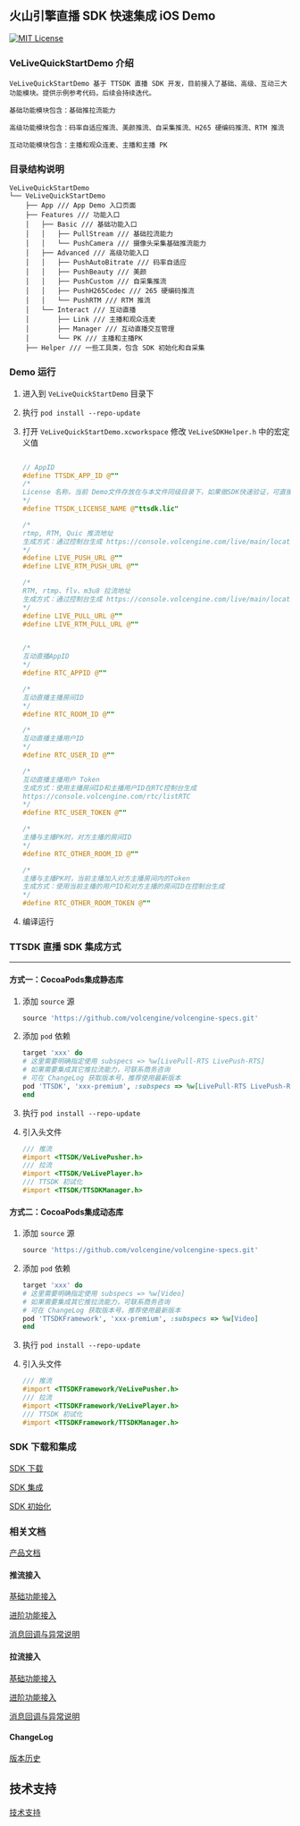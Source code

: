 ## 火山引擎直播 SDK 快速集成 iOS Demo

[![MIT License](https://img.shields.io/badge/license-MIT-green.svg?style=flat)](https://raw.githubusercontent.com/volcengine/VeLiveQuickStartDemo/main/iOS/LICENSE)

### VeLiveQuickStartDemo 介绍

    VeLiveQuickStartDemo 基于 TTSDK 直播 SDK 开发，目前接入了基础、高级、互动三大功能模块。提供示例参考代码，后续会持续迭代。
    
    基础功能模块包含：基础推拉流能力
    
    高级功能模块包含：码率自适应推流、美颜推流、自采集推流、H265 硬编码推流、RTM 推流
    
    互动功能模块包含：主播和观众连麦、主播和主播 PK

### 目录结构说明

```tree
VeLiveQuickStartDemo
└── VeLiveQuickStartDemo
    ├── App /// App Demo 入口页面
    ├── Features /// 功能入口
    │   ├── Basic /// 基础功能入口
    │   │   ├── PullStream /// 基础拉流能力
    │   │   └── PushCamera /// 摄像头采集基础推流能力
    │   ├── Advanced /// 高级功能入口
    │   │   ├── PushAutoBitrate /// 码率自适应
    │   │   ├── PushBeauty /// 美颜
    │   │   ├── PushCustom /// 自采集推流
    │   │   ├── PushH265Codec /// 265 硬编码推流
    │   │   └── PushRTM /// RTM 推流
    │   └── Interact /// 互动直播
    │       ├── Link /// 主播和观众连麦
    │       ├── Manager /// 互动直播交互管理
    │       └── PK /// 主播和主播PK
    ├── Helper /// 一些工具类，包含 SDK 初始化和自采集
```

### Demo 运行

1. 进入到 `VeLiveQuickStartDemo` 目录下

2. 执行 `pod install --repo-update`

3. 打开 `VeLiveQuickStartDemo.xcworkspace` 修改 `VeLiveSDKHelper.h` 中的宏定义值

    ```Objective-C

    // AppID
    #define TTSDK_APP_ID @""
    /*
    License 名称，当前 Demo文件存放在与本文件同级目录下，如果做SDK快速验证，可直接替换 ttsdk.lic 文件内容
    */
    #define TTSDK_LICENSE_NAME @"ttsdk.lic"

    /*
    rtmp, RTM, Quic 推流地址
    生成方式：通过控制台生成 https://console.volcengine.com/live/main/locationGenerate
    */
    #define LIVE_PUSH_URL @""
    #define LIVE_RTM_PUSH_URL @""

    /*
    RTM, rtmp、flv、m3u8 拉流地址
    生成方式：通过控制台生成 https://console.volcengine.com/live/main/locationGenerate
    */
    #define LIVE_PULL_URL @""
    #define LIVE_RTM_PULL_URL @""


    /*
    互动直播AppID
    */
    #define RTC_APPID @""

    /*
    互动直播主播房间ID
    */
    #define RTC_ROOM_ID @""

    /*
    互动直播主播用户ID
    */
    #define RTC_USER_ID @""

    /*
    互动直播主播用户 Token
    生成方式：使用主播房间ID和主播用户ID在RTC控制台生成
    https://console.volcengine.com/rtc/listRTC
    */
    #define RTC_USER_TOKEN @""

    /*
    主播与主播PK时，对方主播的房间ID
    */
    #define RTC_OTHER_ROOM_ID @""

    /*
    主播与主播PK时，当前主播加入对方主播房间内的Token
    生成方式：使用当前主播的用户ID和对方主播的房间ID在控制台生成
    */
    #define RTC_OTHER_ROOM_TOKEN @""
    ```

4. 编译运行

### TTSDK 直播 SDK 集成方式

---

#### 方式一：CocoaPods集成静态库

1. 添加 `source` 源

    ```ruby
    source 'https://github.com/volcengine/volcengine-specs.git'
    ```

2. 添加 `pod` 依赖

    ```ruby
    target 'xxx' do
    # 这里需要明确指定使用 subspecs => %w[LivePull-RTS LivePush-RTS]
    # 如果需要集成其它推拉流能力，可联系商务咨询
    # 可在 ChangeLog 获取版本号，推荐使用最新版本
    pod 'TTSDK', 'xxx-premium', :subspecs => %w[LivePull-RTS LivePush-RTS]
    end
    ```

3. 执行 `pod install --repo-update`

4. 引入头文件

    ```Objective-C
    /// 推流
    #import <TTSDK/VeLivePusher.h>
    /// 拉流
    #import <TTSDK/VeLivePlayer.h>
    /// TTSDK 初试化
    #import <TTSDK/TTSDKManager.h>
    ```

#### 方式二：CocoaPods集成动态库

1. 添加 `source` 源

    ```ruby
    source 'https://github.com/volcengine/volcengine-specs.git'
    ```

2. 添加 `pod` 依赖

    ```ruby
    target 'xxx' do
    # 这里需要明确指定使用 subspecs => %w[Video]
    # 如果需要集成其它推拉流能力，可联系商务咨询
    # 可在 ChangeLog 获取版本号，推荐使用最新版本
    pod 'TTSDKFramework', 'xxx-premium', :subspecs => %w[Video]
    end
    ```

3. 执行 `pod install --repo-update`

4. 引入头文件

    ```Objective-C
    /// 推流
    #import <TTSDKFramework/VeLivePusher.h>
    /// 拉流
    #import <TTSDKFramework/VeLivePlayer.h>
    /// TTSDK 初试化
    #import <TTSDKFramework/TTSDKManager.h>
    ```

### SDK 下载和集成

[SDK 下载](https://www.volcengine.com/docs/6469/81447)

[SDK 集成](https://www.volcengine.com/docs/6469/82185)

[SDK 初始化](https://www.volcengine.com/docs/6469/119125)

### 相关文档

[产品文档](https://www.volcengine.com/docs/6469/76298)

#### 推流接入

[基础功能接入](https://www.volcengine.com/docs/6469/97270)

[进阶功能接入](https://www.volcengine.com/docs/6469/97271)

[消息回调与异常说明](https://www.volcengine.com/docs/6469/97272)

#### 拉流接入

[基础功能接入](https://www.volcengine.com/docs/6469/97858)

[进阶功能接入](https://www.volcengine.com/docs/6469/97857)

[消息回调与异常说明](https://www.volcengine.com/docs/6469/97859)

#### ChangeLog

[版本历史](https://www.volcengine.com/docs/6469/124692)

## 技术支持

[技术支持](https://www.volcengine.com/contact/product)
